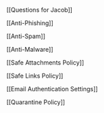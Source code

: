 [[Questions for Jacob]]

[[Anti-Phishing]]

[[Anti-Spam]]

[[Anti-Malware]]

[[Safe Attachments Policy]]

[[Safe Links Policy]]

[[Email Authentication Settings]]

[[Quarantine Policy]]

